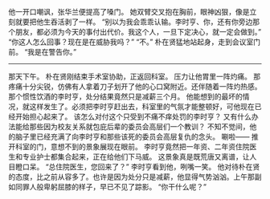 他一开口嘲讽，张华兰便提高了嗓门。
她双臂交叉抱在胸前，眼神凶狠，像是立刻就要把他生吞活剥了一样。
“别以为我会乖乖认输。李时亨、你，还有你旁边那个朋友，都必须为今天的事付出代价。我这个人，一旦下定决心，就一定会做到。”
“你这人怎么回事？现在是在威胁我吗？”
“不。”
朴在贤猛地站起身，走到会议室门前。
“我是在警告你。”

***

那天下午。
朴在贤刚结束手术室协助，正返回科室。
压力让他胃里一阵灼痛。
那疼痛十分尖锐，仿佛有人拿着刀子划开了他的心口窝附近。还伴随着一阵灼热感。
那个惯性饮酒的李时亨，处分结果竟然只是减薪三个月。
他能想到的最坏的情况，就这样发生了。必须把李时亨赶出去，科室里的气氛才能整顿好，可他现在已经开始担心起来了。
该怎么对付这个只受到不痛不痒处罚的李时亨？
又有什么办法能给那些因为校友关系就包庇后辈的委员会高层们一个教训？
不知不觉间，他的脑子里已经充满了向李时亨和那些该死的委员会高层复仇的念头。
唰啦——
推开科室的门，意想不到的景象展现在眼前。
李时亨竟然把一年资、二年资住院医生和专业护士都集合起来，正在给他们下马威。
这景象真是既荒唐又离谱，让人目瞪口呆。
“总住院医生，您回来了？”
李时亨看到他，咧嘴一笑。
他对待朴在贤的态度，比之前从容多了。也许是因为处分只是减薪，他显得气势汹汹。上午那副如同罪人般卑躬屈膝的样子，早已不见了踪影。
“你干什么呢？”